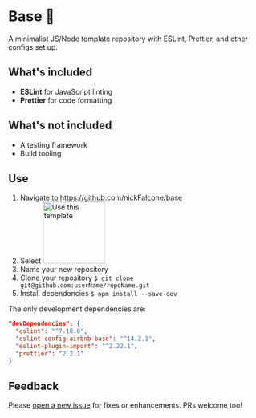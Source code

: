 # Base 📏

A minimalist JS/Node template repository with ESLint, Prettier, and other configs set up.

## What's included

- __ESLint__ for JavaScript linting
- __Prettier__ for code formatting

## What's not included

- A testing framework
- Build tooling

## Use

1. Navigate to https://github.com/nickFalcone/base
2. Select <img alt="Use this template" src="https://www.rostrum.blog/post/2019-06-11-a-repo-template-for-r-analysis_files/use-this.png" width="123" />
3. Name your new repository
4. Clone your repository `$ git clone git@github.com:userName/repoName.git`
5. Install dependencies `$ npm install --save-dev`

The only development dependencies are:
```json
"devDependencies": {
  "eslint": "^7.18.0",
  "eslint-config-airbnb-base": "^14.2.1",
  "eslint-plugin-import": "^2.22.1",
  "prettier": "2.2.1"
}
```

## Feedback

Please [open a new issue](https://github.com/nickFalcone/base/issues/new) for fixes or enhancements. PRs welcome too!